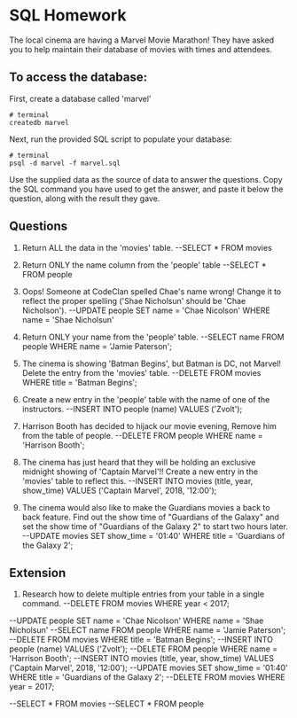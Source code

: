 # SQL Homework

The local cinema are having a Marvel Movie Marathon! They have asked you to help maintain their database of movies with times and attendees.

## To access the database:

First, create a database called 'marvel'

```
# terminal
createdb marvel
```

Next, run the provided SQL script to populate your database:

```
# terminal
psql -d marvel -f marvel.sql
```

Use the supplied data as the source of data to answer the questions. Copy the SQL command you have used to get the answer, and paste it below the question, along with the result they gave.

## Questions

1.  Return ALL the data in the 'movies' table.
--SELECT * FROM movies

2.  Return ONLY the name column from the 'people' table
--SELECT * FROM people

3.  Oops! Someone at CodeClan spelled Chae's name wrong! Change it to reflect the proper spelling ('Shae Nicholsun' should be 'Chae Nicholson').
--UPDATE people SET name = 'Chae Nicolson' WHERE name = 'Shae Nicholsun'

4.  Return ONLY your name from the 'people' table.
--SELECT name FROM people WHERE name = 'Jamie Paterson';

5.  The cinema is showing 'Batman Begins', but Batman is DC, not Marvel! Delete the entry from the 'movies' table.
--DELETE FROM movies WHERE title = 'Batman Begins';

6.  Create a new entry in the 'people' table with the name of one of the instructors.
--INSERT INTO people (name) VALUES ('Zvolt');

7.  Harrison Booth has decided to hijack our movie evening, Remove him from the table of people.
--DELETE FROM people WHERE name = 'Harrison Booth';

8.  The cinema has just heard that they will be holding an exclusive midnight showing of 'Captain Marvel'!! Create a new entry in the 'movies' table to reflect this.
--INSERT INTO movies (title, year, show_time) VALUES ('Captain Marvel', 2018, '12:00');

9.  The cinema would also like to make the Guardians movies a back to back feature. Find out the show time of "Guardians of the Galaxy" and set the show time of "Guardians of the Galaxy 2" to start two hours later.
--UPDATE movies SET show_time = '01:40' WHERE title = 'Guardians of the Galaxy 2';

## Extension

1.  Research how to delete multiple entries from your table in a single command.
--DELETE FROM movies WHERE year < 2017;



--UPDATE people SET name = 'Chae Nicolson' WHERE name = 'Shae Nicholsun'
--SELECT name FROM people WHERE name = 'Jamie Paterson';
--DELETE FROM movies WHERE title = 'Batman Begins';
--INSERT INTO people (name) VALUES ('Zvolt');
--DELETE FROM people WHERE name = 'Harrison Booth';
--INSERT INTO movies (title, year, show_time) VALUES ('Captain Marvel', 2018, '12:00');
--UPDATE movies SET show_time = '01:40' WHERE title = 'Guardians of the Galaxy 2';
--DELETE FROM movies WHERE year = 2017;



--SELECT * FROM movies
--SELECT * FROM people
